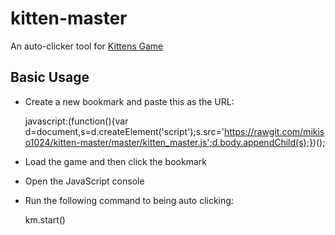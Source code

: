 # kitten-master
An auto-clicker tool for [Kittens Game](http://bloodrizer.ru/games/kittens/)

## Basic Usage

- Create a new bookmark and paste this as the URL:

    javascript:(function(){var d=document,s=d.createElement('script');s.src='https://rawgit.com/mikiso1024/kitten-master/master/kitten_master.js';d.body.appendChild(s);})();

- Load the game and then click the bookmark
- Open the JavaScript console
- Run the following command to being auto clicking:

    km.start()
